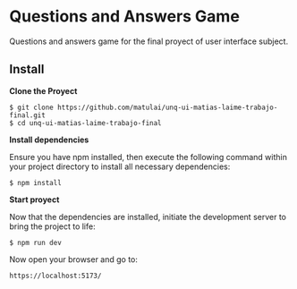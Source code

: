 # Questions and Answers Game

Questions and answers game for the final proyect of user interface subject.

## Install

**Clone the Proyect**

```
$ git clone https://github.com/matulai/unq-ui-matias-laime-trabajo-final.git
$ cd unq-ui-matias-laime-trabajo-final
```

**Install dependencies**

Ensure you have npm installed, then execute the following command within your project directory to install all necessary dependencies:

```
$ npm install
```

**Start proyect**

Now that the dependencies are installed, initiate the development server to bring the project to life:

```
$ npm run dev
```

Now open your browser and go to:

```
https://localhost:5173/
```

